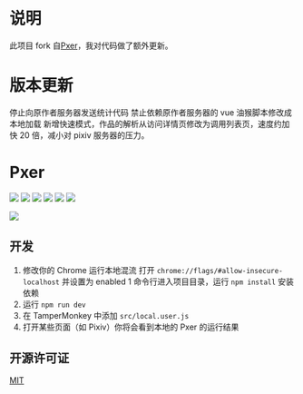 # 说明

此项目 fork 自[Pxer](https://github.com/FoXZilla/Pxer)，我对代码做了额外更新。

# 版本更新

停止向原作者服务器发送统计代码
禁止依赖原作者服务器的 vue
油猴脚本修改成本地加载
新增快速模式，作品的解析从访问详情页修改为调用列表页，速度约加快 20 倍，减小对 pixiv 服务器的压力。

# Pxer

<p align="left">
	<img src="https://travis-ci.org/pea3nut/Pxer.svg?branch=master" />
	<img src="https://img.shields.io/badge/PV-10k/day-blue.svg" />
	<img src="https://img.shields.io/badge/JavaScript-Pure-green.svg" />
	<img src="https://img.shields.io/badge/InstallBy-Tampermonkey-green.svg" />
	<img src="https://img.shields.io/badge/jQuery-No-red.svg" />
	<img src="https://img.shields.io/github/license/pea3nut/Pxer" />
</p>

<img src="/public/pxer-ui.gif?raw=true" />

## 开发

1. 修改你的 Chrome 运行本地混流
   打开 `chrome://flags/#allow-insecure-localhost` 并设置为 enabled
   1 命令行进入项目目录，运行 `npm install` 安装依赖
1. 运行 `npm run dev`
1. 在 TamperMonkey 中添加 `src/local.user.js`
1. 打开某些页面（如 Pixiv）你将会看到本地的 Pxer 的运行结果

## 开源许可证

[MIT](http://opensource.org/licenses/MIT)
